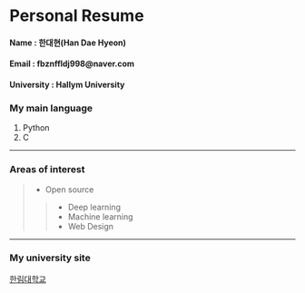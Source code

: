 # Personal Resume
<h4> Name : 한대현(Han Dae Hyeon) </h4>
<h4> Email : fbznffldj998@naver.com </h4>
<h4> University : Hallym University </h4>

### My main language
1. Python
2. C
-----------------------

### Areas of interest
> * Open source
>> *  Deep learning
>> *  Machine learning
>> *  Web Design
-----------------------

### My university site
[한림대학교][hallym]  

[hallym]: https://www.hallym.ac.kr
